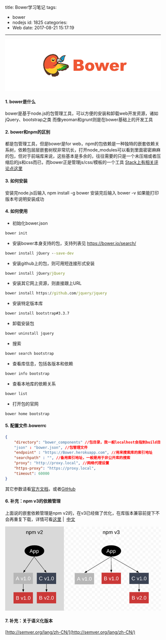 title: Bower学习笔记
tags:
  - bower
  - nodejs
id: 1825
categories:
  - Web
date: 2017-08-21 15:17:19
---
![bower](/images/2017/08/bower.png)

#### 1. bower是什么
bower是基于node.js的包管理工具，可以方便的安装和卸载web开发资源，诸如jQuery、bootstrap之类
而像yeoman和grunt则是在bower基础上的开发工具

#### 2. bower和npm的区别
都是包管理工具，但是bower是for web，npm的包依赖是一种独特的嵌套依赖关系树，依赖包层层嵌套树杈非常坑长，打开node_modules可以看到里面密密麻麻的包，但对于前端库来说，这些基本是多余的，往往需要的只是一个未压缩或者压缩后的js和css而已，而bower正是管理js/css/模板的一个工具
[Stack上有相关评论点这里](https://stackoverflow.com/questions/18641899/what-is-the-difference-between-bower-and-npm)
<!-- more -->

#### 3. 如何安装
安装完node.js后输入
npm install -g bower
安装完后输入 bower -v 如果能打印版本号说明安装成功

#### 4.  如何使用

* 初始化bower.json
```cmd
bower init
```
* 安装bower本身支持的包，支持列表见 https://bower.io/search/
```cmd
bower install jQuery --save-dev
```
* 安装github上的包，则可用短连接形式安装
```cmd
bower install jQuery/jQuery
```
* 安装其它网上资源，则直接跟上URL
```cmd
bower install https://github.com/jquery/jquery
```
* 安装特定版本库
```cmd
bower install bootstrap#3.3.7
```
* 卸载安装包
```cmd
bower uninstall jquery
```
* 搜索
```cmd
bower search bootstrap
```
* 查看库信息，包括各版本和依赖
```cmd
bower info bootstrap
```
* 查看本地库的依赖关系
```cmd
bower list
```
* 打开包的官网
```cmd
bower home bootstrap
```
#### 5. 配置文件.bowerrc
```json
{
    "directory": "bower_components" //包目录，我一般localhost会指到build目录，所以配成build/bower_components
    "json" : "bower.json", //包管理文件
    "endpoint" : "https://Bower.herokuapp.com", //用来搜索库的索引地址
    "searchpath" : "", //备用索引地址，一般是用于非公开库的搜索
    "proxy": "http://proxy.local", //网络代理设置
    "https-proxy": "https://proxy.local",
    "timeout": 60000
}
```
其它参数请看[官方文档](https://bower.io/docs/config/)，或者[GitHub](https://github.com/bower/spec/blob/master/config.md)

#### 6. 补充：npm v3的依赖管理
上面说的嵌套依赖管理是npm v2的，在v3已经做了优化，在库版本兼容前提下不会再重复下载，详情可看[这里](https://docs.npmjs.com/how-npm-works/npm3) |  [中文](http://coloration.cc/npmjs-documentation/2016/03/29/npmV3.html)

![](/images/2017/08/npm3deps4.png)    

#### 7. 补充：关于语义化版本
[http://semver.org/lang/zh-CN/](http://semver.org/lang/zh-CN/)